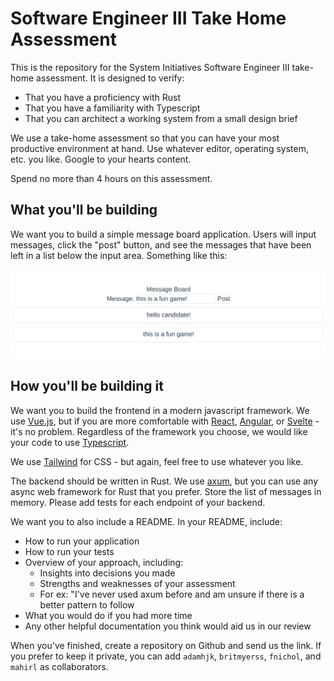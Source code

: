# Software Engineer III Take Home Assessment 

This is the repository for the System Initiatives Software Engineer III take-home assessment. It is designed to verify:

* That you have a proficiency with Rust
* That you have a familiarity with Typescript
* That you can architect a working system from a small design brief

We use a take-home assessment so that you can have your most productive environment at hand. Use whatever editor, operating
system, etc. you like. Google to your hearts content.

Spend no more than 4 hours on this assessment.

## What you'll be building

We want you to build a simple message board application. Users will input messages, click the "post" button, and see the
messages that have been left in a list below the input area. Something like this:

![message board](message_board.png)

## How you'll be building it

We want you to build the frontend in a modern javascript framework. We use [Vue.js](http://vuejs.org), but if you are
more comfortable with [React](http://reactjs.org), [Angular](http://angular.js), or [Svelte](http://svelte.dev) - it's
no problem. Regardless of the framework you choose, we would like your code to use [Typescript](http://typescriptlang.org).

We use [Tailwind](http://tailwindcss.com) for CSS - but again, feel free to use whatever you like.

The backend should be written in Rust. We use [axum](https://github.com/tokio-rs/axum), but you can use any
async web framework for Rust that you prefer. Store the list of messages in memory. Please add tests for each
endpoint of your backend.

We want you to also include a README. In your README, include: 
* How to run your application
* How to run your tests
* Overview of your approach, including:
    * Insights into decisions you made
    * Strengths and weaknesses of your assessment
    * For ex: "I've never used axum before and am unsure if there is a better pattern to follow 
* What you would do if you had more time
* Any other helpful documentation you think would aid us in our review

When you've finished, create a repository on Github and send us the link. If you prefer to keep it private,
you can add `adamhjk`, `britmyerss`, `fnichol`, and `mahirl` as collaborators. 
